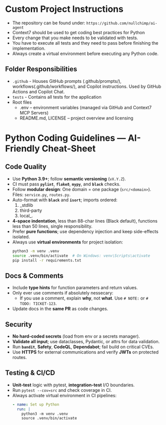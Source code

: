 # Custom Project Instructions

* The repository can be found under: `https://github.com/nullchimp/ai-agent`
* Context7 should be used to get coding best practices for Python
* Every change that you make needs to be validated with tests.
* You have to execute all tests and they need to pass before finishing the implementation.
* Always create a virtual environment before executing any Python code.

## Folder Responsibilities
* `.github` - Houses GitHub prompts (.github/prompts/), workflows(.github/workflows/), and Copilot instructions. Used by GitHub Actions and Copilot Chat.
* `tests` - Contains all tests for the application
* Root files
    * .env – environment variables (managed via GitHub and Context7 MCP Servers)
    * README.md, LICENSE – project overview and licensing

# Python Coding Guidelines — AI-Friendly Cheat-Sheet

## Code Quality
- Use **Python 3.9+**; follow **semantic versioning** (`vX.Y.Z`).
- CI must pass **`pylint`**, **`flake8`**, **`mypy`**, and **`black`** checks.
- Follow **modular design**: One domain = one package (`src/<domain>`). Files: `service.py`, `routes.py`.
- Auto-format with **`black`** and **`isort`**; imports ordered:
  1. _stdlib
  2. third-party
  3. local_.
- **4-space indentation**, less than 88-char lines (Black default), functions less than 50 lines, single responsibility.
- Prefer **pure functions**; use dependency injection and keep side-effects isolated.
- Always use **virtual environments** for project isolation:
  ```bash
  python3 -m venv .venv
  source .venv/bin/activate  # On Windows: venv\Scripts\activate
  pip install -r requirements.txt
  ```

## Docs & Comments
- Include **type hints** for function parameters and return values.
- Only ever use comments if absolutely nessecary:
  - If you use a comment, explain **why**, not **what**. Use `# NOTE:` or `# TODO: TICKET-123`.
- Update docs in the **same PR** as code changes.

## Security
- **No hard-coded secrets** (load from env or a secrets manager).
- **Validate all input**; use dataclasses, Pydantic, or attrs for data validation.
- Run **`bandit`**, **Safety**, **CodeQL**, **Dependabot**; fail build on critical CVEs.
- Use **HTTPS** for external communications and verify **JWTs** on protected routes.

## Testing & CI/CD
- **Unit-test** logic with pytest, **integration-test** I/O boundaries.
- Run `pytest --cov=src` and check coverage in CI.
- Always activate virtual environment in CI pipelines:
  ```yaml
  - name: Set up Python
    run: |
      python3 -m venv .venv
      source .venv/bin/activate
  ```